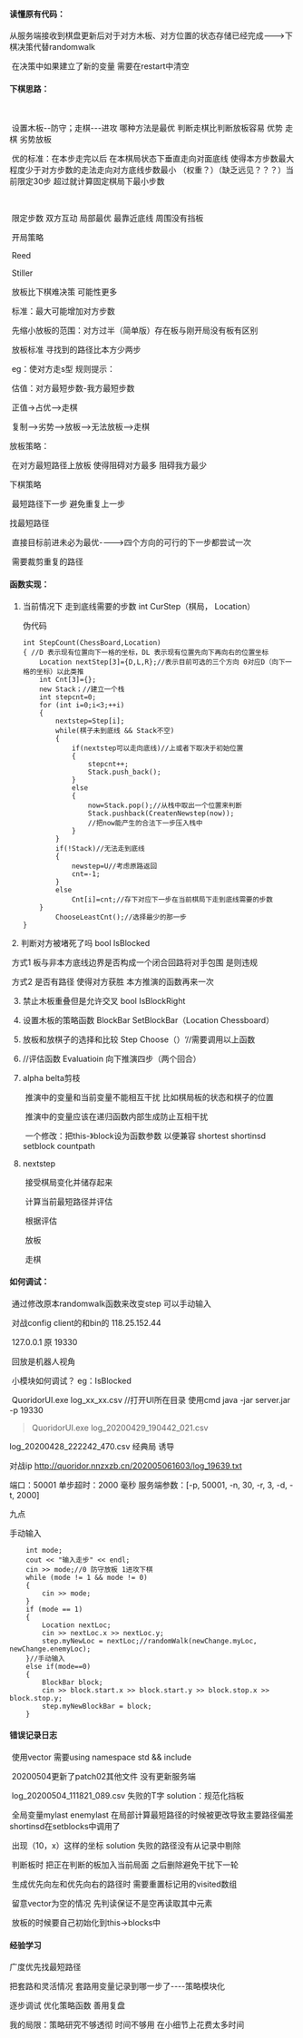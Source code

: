 #### 读懂原有代码：

​	从服务端接收到棋盘更新后对于对方木板、对方位置的状态存储已经完成--->下棋决策代替randomwalk

​	在决策中如果建立了新的变量 需要在restart中清空

#### 下棋思路：

​	

​	设置木板--防守；走棋---进攻 哪种方法是最优 判断走棋比判断放板容易 优势 走棋 劣势放板

​	优的标准：在本步走完以后 在本棋局状态下垂直走向对面底线 使得本方步数最大程度少于对方步数的走法走向对方底线步数最小 （权重？）（缺乏远见？？？）当前限定30步 超过就计算固定棋局下最小步数

​	

​	限定步数 双方互动 局部最优 最靠近底线 周围没有挡板

​	开局策略

​		Reed

​		Stiller 

​	放板比下棋难决策 可能性更多

​		标准：最大可能增加对方步数

​		先缩小放板的范围：对方过半（简单版）存在板与刚开局没有板有区别 

​		放板标准 寻找到的路径比本方少两步

​		eg：使对方走s型 规则提示：

​	估值：对方最短步数-我方最短步数

​	正值->占优-->走棋

​	复制-->劣势-->放板-->无法放板-->走棋



放板策略：

​	在对方最短路径上放板 使得阻碍对方最多 阻碍我方最少

下棋策略

​	最短路径下一步 避免重复上一步

找最短路径

​	直接目标前进未必为最优---->四个方向的可行的下一步都尝试一次

​	需要裁剪重复的路径

#### 函数实现：

 1. 当前情况下 走到底线需要的步数 int CurStep（棋局， Location）

    伪代码

    

    ```
    int StepCount(ChessBoard,Location)
    { //D 表示现有位置向下一格的坐标，DL 表示现有位置先向下再向右的位置坐标
    	Location nextStep[3]={D,L,R};//表示目前可选的三个方向 0对应D（向下一格的坐标）以此类推 
    	int Cnt[3]={};
    	new Stack；//建立一个栈
    	int stepcnt=0;
    	for (int i=0;i<3;++i)
    	{
    		nextstep=Step[i];
    		while(棋子未到底线 && Stack不空)
    		{
    			if(nextstep可以走向底线)//上或者下取决于初始位置
    			{
    				stepcnt++;
                    Stack.push_back();
    			}
    			else
    			{
    				now=Stack.pop();//从栈中取出一个位置来判断
    				Stack.pushback(CreatenNewstep(now));
    				//把now能产生的合法下一步压入栈中
    			}
    		}
    		if(!Stack)//无法走到底线
    		{
    			newstep=U//考虑原路返回
    			cnt=-1;
    		}
    		else
    			Cnt[i]=cnt;//存下对应下一步在当前棋局下走到底线需要的步数
    	}
    		ChooseLeastCnt();//选择最少的那一步
    }
    ```

    

​	2. 判断对方被堵死了吗 bool IsBlocked

​				方式1 板与非本方底线边界是否构成一个闭合回路将对手包围 是则违规

​				方式2  是否有路径 使得对方获胜 本方推演的函数再来一次

3. 禁止木板重叠但是允许交叉 bool IsBlockRight

  4. 设置木板的策略函数 BlockBar SetBlockBar（Location Chessboard）

  5. 放板和放棋子的选择和比较 Step Choose（）‘//需要调用以上函数

  6. //评估函数 Evaluatioin 向下推演四步（两个回合）

  7. alpha belta剪枝

     ​	推演中的变量和当前变量不能相互干扰 比如棋局板的状态和棋子的位置

     ​	推演中的变量应该在递归函数内部生成防止互相干扰

     ​	一个修改：把this-》block设为函数参数 以便兼容 shortest shortinsd setblock countpath 

  8. nextstep

     ​	接受棋局变化并储存起来

     ​	计算当前最短路径并评估

     ​	根据评估

     ​		放板

     ​		走棋

#### 如何调试：

​		通过修改原本randomwalk函数来改变step 可以手动输入

​		对战config client的和bin的 118.25.152.44

​		127.0.0.1 原 19330

​		回放是机器人视角

​		小模块如何调试？ eg：IsBlocked

​		QuoridorUI.exe log_xx_xx.csv  //打开UI所在目录 使用cmd java -jar server.jar -p 19330 

> QuoridorUI.exe log_20200429_190442_021.csv

log_20200428_222242_470.csv  经典局 诱导

对战ip http://quoridor.nnzxzb.cn/202005061603/log_19639.txt

端口：50001
单步超时：2000 毫秒
服务端参数：[-p, 50001, -n, 30, -r, 3, -d, -t, 2000]

九点

手动输入

```
	int mode;
    cout << "输入走步" << endl;
    cin >> mode;//0 防守放板 1进攻下棋
    while (mode != 1 && mode != 0)
    {
        cin >> mode;
    }
    if (mode == 1)
    {
        Location nextLoc;
        cin >> nextLoc.x >> nextLoc.y;
        step.myNewLoc = nextLoc;//randomWalk(newChange.myLoc, newChange.enemyLoc);
    }//手动输入
    else if(mode==0)
    {
        BlockBar block;
        cin >> block.start.x >> block.start.y >> block.stop.x >> block.stop.y;
        step.myNewBlockBar = block;
    }
```

#### 错误记录日志

​	使用vector 需要using namespace std && include <vector>

​	20200504更新了patch02其他文件 没有更新服务端

​	log_20200504_111821_089.csv 失败的T字 solution：规范化挡板

​	全局变量mylast enemylast 在局部计算最短路径的时候被更改导致主要路径偏差 shortinsd在setblocks中调用了

​	出现（10，x）这样的坐标 solution 失败的路径没有从记录中剔除

​	判断板时 把正在判断的板加入当前局面 之后删除避免干扰下一轮

​	生成优先向左和优先向右的路径时 需要重置标记用的visited数组

​	留意vector为空的情况 先判读保证不是空再读取其中元素

​	放板的时候要自己初始化到this->blocks中



#### 经验学习

广度优先找最短路径

把套路和灵活情况 套路用变量记录到哪一步了----策略模块化

逐步调试 优化策略函数 善用复盘 

我的局限：策略研究不够透彻 时间不够用 在小细节上花费太多时间